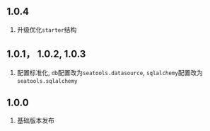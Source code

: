 
## 1.0.4
1. 升级优化`starter`结构

## 1.0.1， 1.0.2, 1.0.3
1. 配置标准化, `db`配置改为`seatools.datasource`, `sqlalchemy`配置改为`seatools.sqlalchemy`

## 1.0.0
1. 基础版本发布
